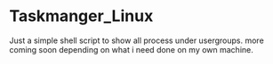# Taskmanger_Linux
Just a simple shell script to show all process under usergroups. 
more coming soon depending on what i need done on my own machine. 

